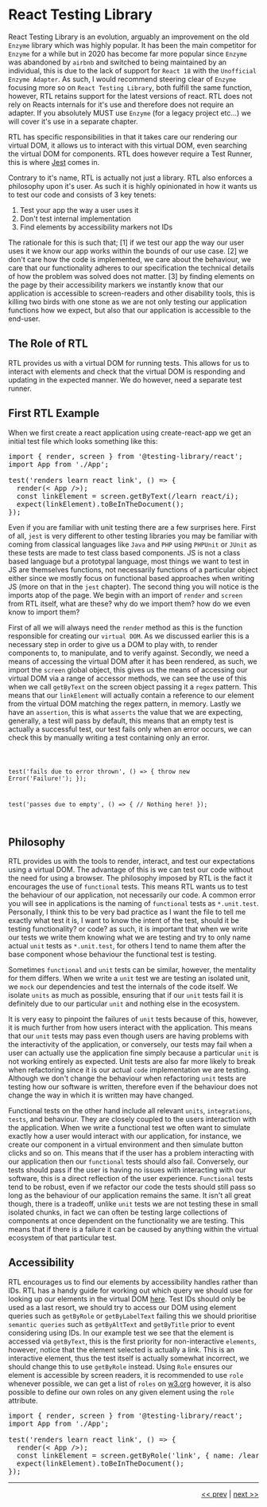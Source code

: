 # React Testing Library

React Testing Library is an evolution, arguably an improvement on the old `Enzyme` library which was highly popular. It has been the main competitor for `Enzyme` for a while but in 2020 has become far more popular since `Enzyme` was abandoned by `airbnb` and switched to being maintained by an individual, this is due to the lack of support for `React 18` with the `Unofficial Enzyme Adapter`. As such, I would recommend steering clear of `Enzyme` focusing more so on `React Testing Library`, both fulfill the same function, however, RTL retains support for the latest versions of react. RTL does not rely on Reacts internals for it's use and therefore does not require an adapter. If you absolutely MUST use `Enzyme` (for a legacy project etc...) we will cover it's use in a separate chapter.

RTL has specific responsibilities in that it takes care our rendering our virtual DOM, it allows us to interact with this virtual DOM, even searching the virtual DOM for components. RTL does however require a Test Runner, this is where [Jest](../chapters/3_jest.md) comes in.

Contrary to it's name, RTL is actually not just a library. RTL also enforces a philosophy upon it's user. As such it is highly opinionated in how it wants us to test our code and consists of 3 key tenets:

1. Test your app the way a user uses it
2. Don't test internal implementation
3. Find elements by accessibility markers not IDs

The rationale for this is such that; [1] if we test our app the way our user uses it we know our app works within the bounds of our use case. [2] we don't care how the code is implemented, we care about the behaviour, we care that our functionality adheres to our specification the technical details of how the problem was solved does not matter. [3] by finding elements on the page by their accessibility markers we instantly know that our application is accessible to screen-readers and other disability tools, this is killing two birds with one stone as we are not only testing our application functions how we expect, but also that our application is accessible to the end-user.

## The Role of RTL

RTL provides us with a virtual DOM for running tests. This allows for us to interact with elements and check that the virtual DOM is responding and updating in the expected manner. We do however, need a separate test runner.

## First RTL Example

When we first create a react application using create-react-app we get an initial test file which looks something like this:

<pre>
import { render, screen } from '@testing-library/react';
import App from './App';

test('renders learn react link', () => {
  render(< App />);
  const linkElement = screen.getByText(/learn react/i);
  expect(linkElement).toBeInTheDocument();
});
</pre>

Even if you are familiar with unit testing there are a few surprises here. First of all, `jest` is very different to other testing libraries you may be familiar with coming from classical languages like `Java` and `PHP` using `PHPUnit` or `JUnit` as these tests are made to test class based components. JS is not a class based language but a prototypal language, most things we want to test in JS are themselves functions, not necessarily functions of a particular object either since we mostly focus on functional based approaches when writing JS (more on that in the `jest` chapter). The second thing you will notice is the imports atop of the page. We begin with an import of `render` and `screen` from RTL itself, what are these? why do we import them? how do we even know to import them?

First of all we will always need the `render` method as this is the function responsible for creating our `virtual DOM`. As we discussed earlier this is a necessary step in order to give us a DOM to play with, to render components to, to manipulate, and to verify against. Secondly, we need a means of accessing the virtual DOM after it has been rendered, as such, we import the `screen` global object, this gives us the means of accessing our virtual DOM via a range of accessor methods, we can see the use of this when we call `getByText` on the screen object passing it a `regex` pattern. This means that our `linkElement` will actually contain a reference to our element from the virtual DOM matching the regex pattern, in memory. Lastly we have an `assertion`, this is what `asserts` the value that we are expecting, generally, a test will pass by default, this means that an empty test is actually a successful test, our test fails only when an error occurs, we can check this by manually writing a test containing only an error.

<code>

test('fails due to error thrown', () => {
    throw new Error('Failure!');
});

test('passes due to empty', () => {
    // Nothing here!
});

</code>


## Philosophy

RTL provides us with the tools to render, interact, and test our expectations using a virtual DOM. The advantage of this is we can test our code without the need for using a browser. The philosophy imposed by RTL is the fact it encourages the use of `functional` tests. This means RTL wants us to test the behaviour of our application, not necessarily our code. A common error you will see in applications is the naming of `functional` tests as `*.unit.test`. Personally, I think this to be very bad practice as I want the file to tell me exactly what test it is, I want to know the intent of the test, should it be testing functionality? or code? as such, it is important that when we write our tests we write them knowing what we are testing and try to only name actual `unit` tests as `*.unit.test`, for others I tend to name them after the base component whose behaviour the functional test is testing.

Sometimes `functional` and `unit` tests can be similar, however, the mentality for them differs. When we write a `unit` test we are testing an isolated unit, we `mock` our dependencies and test the internals of the code itself. We isolate `units` as much as possible, ensuring that if our `unit` tests fail it is definitely due to our particular `unit` and nothing else in the ecosystem.

It is very easy to pinpoint the failures of `unit` tests because of this, however, it is much further from how users interact with the application. This means that our `unit` tests may pass even though users are having problems with the interactivity of the application, or conversely, our tests may fail when a user can actually use the application fine simply because a particular `unit` is not working entirely as expected. Unit tests are also far more likely to break when refactoring since it is our actual `code` implementation we are testing. Although we don't change the behaviour when refactoring `unit` tests are testing how our software is written, therefore even if the behaviour does not change the way in which it is written may have changed.

Functional tests on the other hand include all relevant `units`, `integrations`, `tests`, and behaviour. They are closely coupled to the users interaction with the application. When we write a functional test we often want to simulate exactly how a user would interact with our application, for instance, we create our component in a virtual environment and then simulate button clicks and so on. This means that if the user has a problem interacting with our application then our `functional` tests should also fail. Conversely, our tests should pass if the user is having no issues with interacting with our software, this is a direct reflection of the user experience. `Functional` tests tend to be robust, even if we refactor our code the tests should still pass so long as the behaviour of our application remains the same. It isn't all great though, there is a tradeoff, unlike `unit` tests we are not testing these in small isolated chunks, in fact we can often be testing large collections of components at once dependent on the functionality we are testing. This means that if there is a failure it can be caused by anything within the virtual ecosystem of that particular test.

## Accessibility

RTL encourages us to find our elements by accessibility handles rather than IDs. RTL has a handy guide for working out which query we should use for looking up our elements in the virtual DOM [here](https://testing-library.com/docs/queries/about/). Test IDs should only be used as a last resort, we should try to access our DOM using element queries such as `getByRole` or `getByLabelText` failing this we should prioritise `semantic queries` such as `getByAltText` and `getByTitle` prior to event considering using IDs. In our example test we see that the element is accessed via `getByText`, this is the first priority for non-interactive `elements`, however, notice that the element selected is actually a link. This is an interactive element, thus the test itself is actually somewhat incorrect, we should change this to use `getByRole` instead. Using `Role` ensures our element is accessible by screen readers, it is recommended to use `role` whenever possible, we can get a list of `roles` on [w3.org](https://www.w3.org/TR/wai-aria/#role_definitions) however, it is also possible to define our own roles on any given element using the `role` attribute.

<pre>
import { render, screen } from '@testing-library/react';
import App from './App';

test('renders learn react link', () => {
  render(< App />);
  const linkElement = screen.getByRole('link', { name: /learn react/i });
  expect(linkElement).toBeInTheDocument();
});
</pre>

___

<div align="right">

[<< prev](./1_introduction.md) | [next >>](./2_RTL.md)